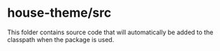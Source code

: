 # house-theme/src

This folder contains source code that will automatically be added to the classpath when
the package is used.
